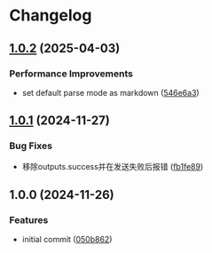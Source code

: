 # Changelog

## [1.0.2](https://github.com/buka-inc/actions.telegram-notify/compare/v1.0.1...v1.0.2) (2025-04-03)


### Performance Improvements

* set default parse mode as markdown ([546e6a3](https://github.com/buka-inc/actions.telegram-notify/commit/546e6a3aa2bc476676ac37e39791eaad3344b753))

## [1.0.1](https://github.com/buka-inc/actions.telegram-notify/compare/v1.0.0...v1.0.1) (2024-11-27)


### Bug Fixes

* 移除outputs.success并在发送失败后报错 ([fb1fe89](https://github.com/buka-inc/actions.telegram-notify/commit/fb1fe896b85ca27ee891567a582e4a2645265c27))

## 1.0.0 (2024-11-26)


### Features

* initial commit ([050b862](https://github.com/buka-inc/actions.telegram-notify/commit/050b86291057bbf0df56df00b2fd40459079fc7c))
